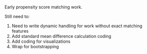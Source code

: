 Early propensity score matching work. 

Still need to:
1) Need to write dynamic handling for work without exact matching features
2) Add standard mean difference calculation coding
3) Add coding for visualizations
4) Wrap for bootstrapping
